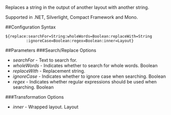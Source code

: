 Replaces a string in the output of another layout with another string. 

Supported in .NET, Silverlight, Compact Framework and Mono.

##Configuration Syntax
```
${replace:searchFor=String:wholeWords=Boolean:replaceWith=String
         :ignoreCase=Boolean:regex=Boolean:inner=Layout}
```

##Parameters
###Search/Replace Options
* _searchFor_ - Text to search for.
* _wholeWords_ - Indicates whether to search for whole words. Boolean
* _replaceWith_ - Replacement string.
* _ignoreCase_ - Indicates whether to ignore case when searching. Boolean
* _regex_ - Indicates whether regular expressions should be used when searching. Boolean

###Transformation Options
* _inner_ - Wrapped layout. Layout